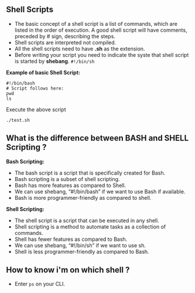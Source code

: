 ## Shell Scripts

- The basic concept of a shell script is a list of commands, which are listed in the order of execution. A good shell script will have comments, preceded by # sign, describing the steps.
- Shell scripts are interpreted not compiled.
- All the shell scripts need to have **.sh** as the extension.
- Before writing your script you need to indicate the syste that shell script is started by **shebang**.
  `#!/bin/sh`

**Example of basic Shell Script:**

```
#!/bin/bash
# Script follows here:
pwd
ls
```

Execute the above script

```
./test.sh
```

## What is the difference between BASH and SHELL Scripting ?

**Bash Scripting:**

- The bash script is a script that is specifically created for Bash.
- Bash scripting is a subset of shell scripting.
- Bash has more features as compared to Shell.
- We can use shebang, “#!/bin/bash” if we want to use Bash if available.
- Bash is more programmer-friendly as compared to shell.

**Shell Scripting:**

- The shell script is a script that can be executed in any shell.
- Shell scripting is a method to automate tasks as a collection of commands.
- Shell has fewer features as compared to Bash.
- We can use shebang, “#!/bin/sh” if we want to use sh.
- Shell is less programmer-friendly as compared to Bash.

## How to know i'm on which shell ?

- Enter `ps` on your CLI.
